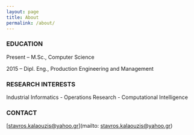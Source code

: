 ```yaml
---
layout: page
title: About
permalink: /about/
---
```




### EDUCATION
Present – M.Sc., Computer Science       <br />                                                  

2015 – Dipl. Eng., Production Engineering and Management

### RESEARCH INTERESTS
Industrial Informatics - Operations Research - Computational Intelligence


### CONTACT
[stavros.kalaouzis@yahoo.gr](mailto: stavros.kalaouzis@yahoo.gr)

